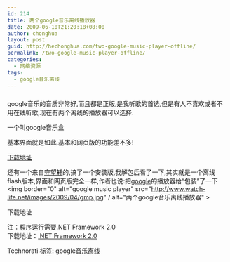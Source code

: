 ```yaml
---
id: 214
title: 两个google音乐离线播放器
date: 2009-06-10T21:20:18+08:00
author: chonghua
layout: post
guid: http://hechonghua.com/two-google-music-player-offline/
permalink: /two-google-music-player-offline/
categories:
  - 网络资源
tags:
  - google音乐离线
---
```

### 

google音乐的音质非常好,而且都是正版,是我听歌的首选,但是有人不喜欢或者不用在线听歌,现在有两个离线的播放器可以选择.

<!--more-->

一个叫google音乐盒

基本界面就是如此,基本和网页版的功能差不多!

<a href="http://music.google.org.cn/" target="_blank">下载地址</a>

还有一个来自<a href="http://www.watch-life.net" target="_blank">守望轩</a>的,搞了一个安装版,我解包后看了一下,其实就是一个离线flash版本,界面和网页版完全一样,作者也说:把<a href="http://google.com" target="_blank">google</a>的播放器给“包装”了一下<img border="0" alt="google music player" src="http://www.watch-life.net/images/2009/04/gmp.jpg" / alt="两个google音乐离线播放器" > 

下载地址

注：程序运行需要.NET Framework 2.0  
下载地址：[.NET Framework 2.0](http://www.microsoft.com/downloads/info.aspx?na=90&p=&SrcDisplayLang=zh-cn&SrcCategoryId=&SrcFamilyId=0856eacb-4362-4b0d-8edd-aab15c5e04f5&u=http%3a%2f%2fdownload.microsoft.com%2fdownload%2f5%2f6%2f7%2f567758a3-759e-473e-bf8f-52154438565a%2fdotnetfx.exe)

<div style="padding-bottom: 0px; margin: 0px; padding-left: 0px; padding-right: 0px; display: inline; float: none; padding-top: 0px" id="scid:0767317B-992E-4b12-91E0-4F059A8CECA8:63171e75-923c-4ccc-8362-b215f2f59d15" class="wlWriterEditableSmartContent">
  Technorati 标签: google音乐离线
</div>